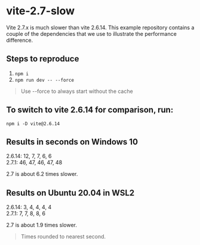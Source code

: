 # vite-2.7-slow

Vite 2.7.x is much slower than vite 2.6.14. This example repository contains a couple of the dependencies that we use to illustrate the performance difference.

## Steps to reproduce

1. `npm i`
2. `npm run dev -- --force`

> Use --force to always start without the cache

## To switch to vite 2.6.14 for comparison, run:

`npm i -D vite@2.6.14`

## Results in seconds on Windows 10

2.6.14: 12, 7, 7, 6, 6  
2.7.1: 46, 47, 46, 47, 48

2.7 is about 6.2 times slower.

## Results on Ubuntu 20.04 in WSL2

2.6.14: 3, 4, 4, 4, 4  
2.7.1: 7, 7, 8, 8, 6

2.7 is about 1.9 times slower.

> Times rounded to nearest second.
